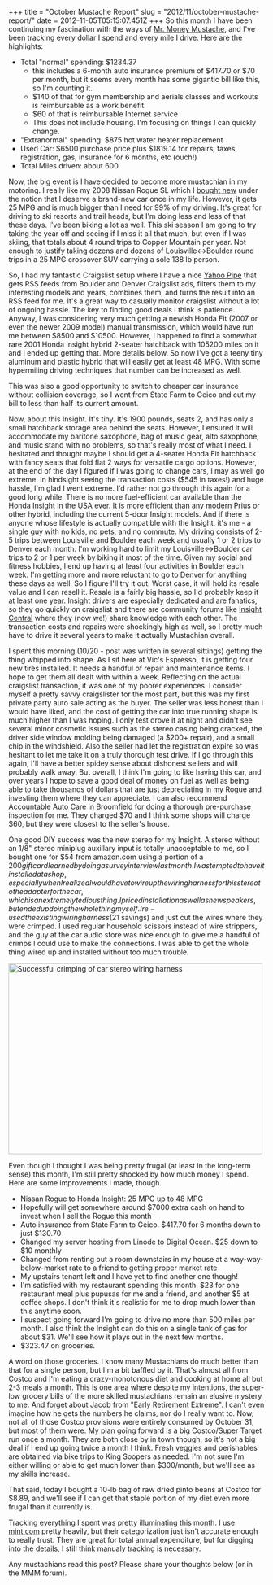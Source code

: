 +++
title = "October Mustache Report"
slug = "2012/11/october-mustache-report/"
date = 2012-11-05T05:15:07.451Z
+++
So this month I have been continuing my fascination with the ways of [Mr. Money Mustache](http://mrmoneymustache.com), and I've been tracking every dollar I spend and every mile I drive. Here are the highlights:

* Total "normal" spending: $1234.37
  * this includes a 6-month auto insurance premium of $417.70 or $70 per month, but it seems every month has some gigantic bill like this, so I'm counting it.
  * $140 of that for gym membership and aerials classes and workouts is reimbursable as a work benefit
  * $60 of that is reimbursable Internet service
  * This does not include housing. I'm focusing on things I can quickly change.
* "Extranormal" spending: $875 hot water heater replacement
* Used Car: $6500 purchase price plus $1819.14 for repairs, taxes, registration, gas, insurance for 6 months, etc (ouch!)
* Total Miles driven: about 600

Now, the big event is I have decided to become more mustachian in my motoring. I really like my 2008 Nissan Rogue SL which I [bought new](/persblog/2008/11/four-visitors-in-a-month) under the notion that I deserve a brand-new car once in my life. However, it gets 25 MPG and is much bigger than I need for 99% of my driving. It's great for driving to ski resorts and trail heads, but I'm doing less and less of that these days. I've been biking a lot as well. This ski season I am going to try taking the year off and seeing if I miss it all that much, but even if I was skiing, that totals about 4 round trips to Copper Mountain per year. Not enough to justify taking dozens and dozens of Louisville<->Boulder round trips in a 25 MPG crossover SUV carrying a sole 138 lb person.

So, I had my fantastic Craigslist setup where I have a nice [Yahoo Pipe](http://pipes.yahoo.com) that gets RSS feeds from Boulder and Denver Craigslist ads, filters them to my interesting models and years, combines them, and turns the result into an RSS feed for me. It's a great way to casually monitor craigslist without a lot of ongoing hassle. The key to finding good deals I think is patience. Anyway, I was considering very much getting a newish Honda Fit (2007 or even the newer 2009 model) manual transmission, which would have run me between $8500 and $10500. However, I happened to find a somewhat rare 2001 Honda Insight hybrid 2-seater hatchback with 105200 miles on it and I ended up getting that. More details below. So now I've got a teeny tiny aluminum and plastic hybrid that will easily get at least 48 MPG. With some hypermiling driving techniques that number can be increased as well.

This was also a good opportunity to switch to cheaper car insurance without collision coverage, so I went from State Farm to Geico and cut my bill to less than half its current amount.

Now, about this Insight. It's tiny. It's 1900 pounds, seats 2, and has only a small hatchback storage area behind the seats. However, I ensured it will accommodate my baritone saxophone, bag of music gear, alto saxophone, and music stand with no problems, so that's really most of what I need. I hesitated and thought maybe I should get a 4-seater Honda Fit hatchback with fancy seats that fold flat 2 ways for versatile cargo options. However, at the end of the day I figured if I was going to change cars, I may as well go extreme. In hindsight seeing the transaction costs ($545 in taxes!) and huge hassle, I'm glad I went extreme. I'd rather not go through this again for a good long while. There is no more fuel-efficient car available than the Honda Insight in the USA ever. It is more efficient than any modern Prius or other hybrid, including the current 5-door Insight models. And if there is anyone whose lifestyle is actually compatible with the Insight, it's me - a single guy with no kids, no pets, and no commute. My driving consists of 2-5 trips between Louisville and Boulder each week and usually 1 or 2 trips to Denver each month. I'm working hard to limit my Louisville<->Boulder car trips to 2 or 1 per week by biking it most of the time. Given my social and fitness hobbies, I end up having at least four activities in Boulder each week. I'm getting more and more reluctant to go to Denver for anything these days as well. So I figure I'll try it out. Worst case, it will hold its resale value and I can resell it. Resale is a fairly big hassle, so I'd probably keep it at least one year. Insight drivers are especially dedicated and are fanatics, so they go quickly on craigslist and there are community forums like [Insight Central](http://insightcentral.net) where they (now we!) share knowledge with each other. The transaction costs and repairs were shockingly high as well, so I pretty much have to drive it several years to make it actually Mustachian overall.

I spent this morning (10/20 - post was written in several sittings) getting the thing whipped into shape. As I sit here at Vic's Espresso, it is getting four new tires installed. It needs a handful of repair and maintenance items. I hope to get them all dealt with within a week. Reflecting on the actual craigslist transaction, it was one of my poorer experiences. I consider myself a pretty savvy craigslister for the most part, but this was my first private party auto sale acting as the buyer. The seller was less honest than I would have liked, and the cost of getting the car into true running shape is much higher than I was hoping. I only test drove it at night and didn't see several minor cosmetic issues such as the stereo casing being cracked, the driver side window molding being damaged (a $200+ repair), and a small chip in the windshield. Also the seller had let the registration expire so was hesitant to let me take it on a truly thorough test drive. If I go through this again, I'll have a better spidey sense about dishonest sellers and will probably walk away. But overall, I think I'm going to like having this car, and over years I hope to save a good deal of money on fuel as well as being able to take thousands of dollars that are just depreciating in my Rogue and investing them where they can appreciate. I can also recommend Accountable Auto Care in Broomfield for doing a thorough pre-purchase inspection for me. They charged $70 and I think some shops will charge $60, but they were closest to the seller's house.

One good DIY success was the new stereo for my Insight. A stereo without an 1/8" stereo miniplug auxillary input is totally unacceptable to me, so I bought one for $54 from amazon.com using a portion of a $200 gift card I earned by doing a survey interview last month. I was tempted to have it installed at a shop, especially when I realized I would have to wire up the wiring harness for this stereo to the adapter for the car, which is an extremely tedious thing. I priced installation as well as new speakers, but ended up doing the whole thing myself. I re-used the existing wiring harness ($21 savings) and just cut the wires where they were crimped. I used regular household scissors instead of wire strippers, and the guy at the car audio store was nice enough to give me a handful of crimps I could use to make the connections. I was able to get the whole thing wired up and installed without too much trouble.

<a href="http://www.flickr.com/photos/88096431@N00/8131690369/" title="Successful crimping of car stereo wiring harness by Peter Lyons, on Flickr"><img src="http://farm9.staticflickr.com/8331/8131690369_cc25ee9b15.jpg" width="500" height="375" alt="Successful crimping of car stereo wiring harness"></a>

Even though I thought I was being pretty frugal (at least in the long-term sense) this month, I'm still pretty shocked by how much money I spend. Here are some improvements I made, though.

* Nissan Rogue to Honda Insight: 25 MPG up to 48 MPG
* Hopefully will get somewhere around $7000 extra cash on hand to invest when I sell the Rogue this month
* Auto insurance from State Farm to Geico. $417.70 for 6 months down to just $130.70
* Changed my server hosting from Linode to Digital Ocean. $25 down to $10 monthly
* Changed from renting out a room downstairs in my house at a way-way-below-market rate to a friend to getting proper market rate
* My upstairs tenant left and I have yet to find another one though!
* I'm satisfied with my restaurant spending this month. $23 for one restaurant meal plus pupusas for me and a friend, and another $5 at coffee shops. I don't think it's realistic for me to drop much lower than this anytime soon.
* I suspect going forward I'm going to drive no more than 500 miles per month. I also think the Insight can do this on a single tank of gas for about $31. We'll see how it plays out in the next few months.
* $323.47 on groceries.

A word on those groceries. I know many Mustachians do much better than that for a single person, but I'm a bit baffled by it. That's almost all from Costco and I'm eating a crazy-monotonous diet and cooking at home all but 2-3 meals a month. This is one area where despite my intentions, the super-low grocery bills of the more skilled mustachians remain an elusive mystery to me. And forget about Jacob from "Early Retirement Extreme". I can't even imagine how he gets the numbers he claims, nor do I really want to.
 Now, not all of those Costco provisions were entirely consumed by October 31, but most of them were. My plan going forward is a big Costco/Super Target run once a month. They are both close by in town though, so it's not a big deal if I end up going twice a month I think.  Fresh veggies and perishables are obtained via  bike trips to King Soopers as needed. I'm not sure I'm either willing or able to get much lower than $300/month, but we'll see as my skills increase.

 That said, today I bought a 10-lb bag of raw dried pinto beans at Costco for $8.89, and we'll see if I can get that staple portion of my diet even more frugal than it currently is.

Tracking everything I spent was pretty illuminating this month. I use [mint.com](http://mint.com) pretty heavily, but their categorization just isn't accurate enough to really trust. They are great for total annual expenditure, but for digging into the details, I still think manualy tracking is necessary.

Any mustachians read this post? Please share your thoughts below (or in the MMM forum).
